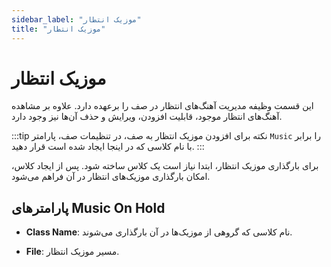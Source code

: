```yaml
---
sidebar_label: "موزیک انتطار"
title: "موزیک انتطار"
---
```




# موزیک انتظار

این قسمت وظیفه مدیریت آهنگ‌های انتظار در صف را برعهده دارد. علاوه بر مشاهده آهنگ‌های انتظار موجود، قابلیت افزودن، ویرایش و حذف آن‌ها نیز وجود دارد.

:::tip نکته
برای افزودن موزیک انتظار به صف، در تنظیمات صف، پارامتر `Music` را برابر با نام کلاسی که در اینجا ایجاد شده است قرار دهید.
:::

برای بارگذاری موزیک انتظار، ابتدا نیاز است یک کلاس ساخته شود. پس از ایجاد کلاس، امکان بارگذاری موزیک‌های انتظار در آن فراهم می‌شود.

## پارامترهای Music On Hold

- **Class Name**: نام کلاسی که گروهی از موزیک‌ها در آن بارگذاری می‌شوند.  

- **File**: مسیر موزیک انتظار.  